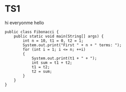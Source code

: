 # TS1 
hi everyonme
hello

    public class Fibonacci {
        public static void main(String[] args) {
            int n = 10, t1 = 0, t2 = 1;
            System.out.print("First " + n + " terms: ");
            for (int i = 1; i <= n; ++i)
            {
                System.out.print(t1 + " + ");
                int sum = t1 + t2;
                t1 = t2;
                t2 = sum;
            }
        }
    }
    
